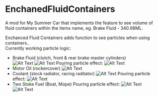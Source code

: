 # EnchanedFluidContainers
A mod for My Summer Car that implements the feature to see volume of fluid containers within the items name, eg. Brake Fluid - 340.98ML.

Enchanced Fluid Containers adds function to see particles when using containers..  
Currently working particle logic:  
- Brake Fluid (clutch, front & rear brake master cylinders)   
![Alt Text](https://i.imgur.com/qfi4Wny.png)
![Alt Text](https://i.imgur.com/yCbAy5F.png)
Pouring particle effect:
![Alt Text](https://i.imgur.com/QJn5SCB.png)
- Motor Oil (rockercover)
![Alt Text](https://i.imgur.com/rS9cT4L.png)
- Coolant (stock radiator, racing raditator)
![Alt Text](https://i.imgur.com/T768tmc.png)
Pouring particle effect:
![Alt Text](https://i.imgur.com/3tG75Ak.png)
- Two Stoke Fuel (Boat, Mope)
Pouring particle effect:
![Alt Text](https://i.imgur.com/YsvIZoY.png)
![Alt Text](https://i.imgur.com/oNr7NHT.png)
